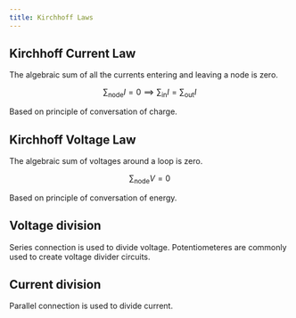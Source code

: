 ```yaml
---
title: Kirchhoff Laws
---
```


## Kirchhoff Current Law

The algebraic sum of all the currents entering and leaving a node is zero.

```math
\sum_{\text{node}} I = 0 \implies \sum_{\text{in}} I = \sum_{\text{out}} I
```

Based on principle of conversation of charge.

## Kirchhoff Voltage Law

The algebraic sum of voltages around a loop is zero.

```math
\sum_{\text{node}} V = 0
```

Based on principle of conversation of energy.

## Voltage division

Series connection is used to divide voltage. Potentiometeres are commonly used
to create voltage divider circuits.

## Current division

Parallel connection is used to divide current.
